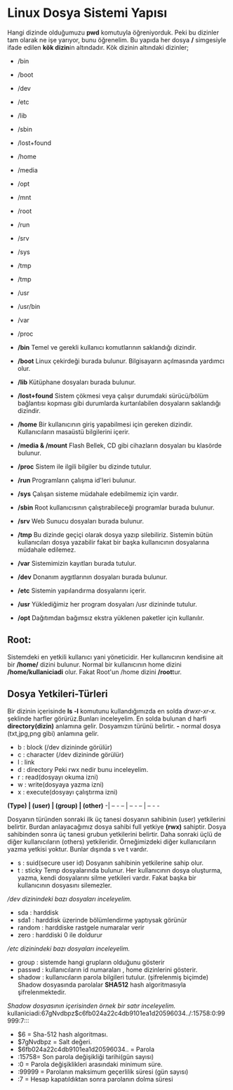 # Linux Dosya Sistemi Yapısı
Hangi dizinde olduğumuzu **pwd** komutuyla öğreniyorduk. Peki bu dizinler tam olarak ne işe yarıyor, bunu öğrenelim.
Bu yapıda her dosya **/** simgesiyle ifade edilen **kök dizin**in altındadır.
Kök dizinin altındaki dizinler;
- /bin
- /boot
- /dev
- /etc
- /lib
- /sbin
- /lost+found
- /home
- /media
- /opt
- /mnt
- /root
- /run
- /srv
- /sys
- /tmp 
- /tmp
- /usr
- /usr/bin
- /var
- /proc

- **/bin**
Temel ve gerekli kullanıcı komutlarının saklandığı dizindir.
- **/boot**
Linux çekirdeği burada bulunur. Bilgisayarın açılmasında yardımcı olur.
- **/lib**
Kütüphane dosyaları burada bulunur.
- **/lost+found**
Sistem çökmesi veya çalışır durumdaki sürücü/bölüm bağlantısı kopması gibi durumlarda kurtarılabilen dosyaların saklandığı dizindir.
- **/home**
Bir kullanıcının giriş yapabilmesi için gereken dizindir. Kullanıcıların masaüstü bilgilerini içerir. 
- **/media & /mount** 
Flash Bellek, CD gibi cihazların dosyaları bu klasörde bulunur.
- **/proc** 
Sistem ile ilgili bilgiler bu dizinde tutulur.
- **/run**
Programların çalışma id'leri bulunur.
- **/sys** 
Çalışan sisteme müdahale edebilmemiz için vardır.
- **/sbin**
Root kullanıcısının çalıştırabileceği programlar burada bulunur.
- **/srv**
Web Sunucu dosyaları burada bulunur.
- **/tmp**
Bu dizinde geçiçi olarak dosya yazıp silebiliriz. Sistemin bütün kullanıcıları dosya yazabilir fakat bir başka kullanıcının dosyalarına müdahale edilemez.
- **/var** 
Sistemimizin kayıtları burada tutulur.
- **/dev**
Donanım aygıtlarının dosyaları burada bulunur.
- **/etc**
Sistemin yapılandırma dosyalarını içerir.
- **/usr**
Yüklediğimiz her program dosyaları /usr dizininde tutulur.
- **/opt** 
Dağıtımdan bağımsız ekstra yüklenen paketler için kullanılır.

## Root: 
Sistemdeki en yetkili kullanıcı yani yöneticidir.
Her kullanıcının kendisine ait bir **/home/** dizini bulunur. Normal bir kullanıcının home dizini **/home/kullaniciadi** olur.
Fakat Root'un /home dizini **/root**tur. 

## Dosya Yetkileri-Türleri
Bir dizinin içerisinde **ls -l** komutunu kullandığımızda en solda 
*drwxr-xr-x.*
şeklinde harfler görürüz.Bunları inceleyelim.
En solda bulunan d harfi **directory(dizin)** anlamına gelir. Dosyamızın türünü belirtir. **-** normal dosya (txt,jpg,png gibi) anlamına gelir. 
- b : block (/dev dizininde görülür) 
- c : character (/dev dizininde görülür)
- l : link
- d : directory 
Peki rwx nedir bunu inceleyelim. 
- r : read(dosyayı okuma izni)
- w : write(dosyaya yazma izni)
- x : execute(dosyayı çalıştırma izni)

**(Type) | (user) | (group) | (other)**
-| – - – | – - – | – - -

Dosyanın türünden sonraki ilk üç tanesi dosyanın sahibinin (user) yetkilerini belirtir. Burdan anlayacağımız dosya sahibi 
full yetkiye **(rwx)** sahiptir. Dosya sahibinden sonra üç tanesi grubun yetkilerini belirtir. 
Daha sonraki üçlü de diğer kullanıcıların (others) yetkileridir.
Örneğimizdeki diğer kullanıcıların yazma yetkisi yoktur.
Bunlar dışında s ve t vardır.
- s : suid(secure user id) 
Dosyanın sahibinin yetkilerine sahip olur. 
- t : sticky
Temp dosyalarında bulunur. Her kullanıcının dosya oluşturma, yazma, kendi dosyalarını silme yetkileri vardır. 
Fakat başka bir kullanıcının dosyasını silemezler. 

*/dev dizinindeki bazı dosyaları inceleyelim.*
- sda : harddisk 
- sda1 : harddisk üzerinde bölümlendirme yaptıysak görünür
- random : harddiske rastgele numaralar verir
- zero : harddiski 0 ile doldurur

*/etc dizinindeki bazı dosyaları inceleyelim.*
- group : sistemde hangi grupların olduğunu gösterir
- passwd : kullanıcıların id numaraları , home dizinlerini gösterir. 
- shadow : kullanıcıların parola bilgileri tutulur. (şifrelenmiş biçimde)
Shadow dosyasında parolalar **SHA512** hash algoritmasıyla şifrelenmektedir. 


*Shadow dosyasının içerisinden örnek bir satır inceleyelim.*
kullaniciadi:$6$7gNvdbpz$c6fb024a22c4db9101ea1d20596034../:15758:0:99999:7:::
- $6 = Sha-512 hash algoritması.   
- $7gNvdbpz = Salt değeri.  
- $6fb024a22c4db9101ea1d20596034.. = Parola
- :15758= Son parola değişikliği tarihi(gün sayısı)
- :0 = Parola değişiklikleri arasındaki minimum süre.
- :99999 = Parolanın maksimum geçerlilik süresi (gün sayısı)
- :7 = Hesap kapatıldıktan sonra parolanın dolma süresi
